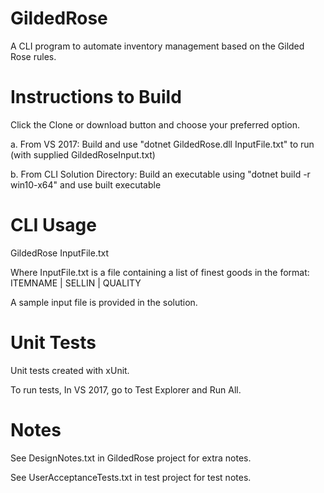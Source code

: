 # GildedRose
 A CLI program to automate inventory management based on the Gilded Rose rules.

# Instructions to Build
Click the Clone or download button and choose your preferred option.

a. From VS 2017: Build and use "dotnet GildedRose.dll InputFile.txt" to run (with supplied GildedRoseInput.txt)

b. From CLI Solution Directory: Build an executable using "dotnet build -r win10-x64" and use built executable

# CLI Usage
GildedRose InputFile.txt
  
Where InputFile.txt is a file containing a list of finest goods in the format: ITEMNAME | SELLIN | QUALITY  
  
A sample input file is provided in the solution.

# Unit Tests
Unit tests created with xUnit.  
  
To run tests, In VS 2017, go to Test Explorer and Run All.

# Notes
See DesignNotes.txt in GildedRose project for extra notes.  
  
See UserAcceptanceTests.txt in test project for test notes.
